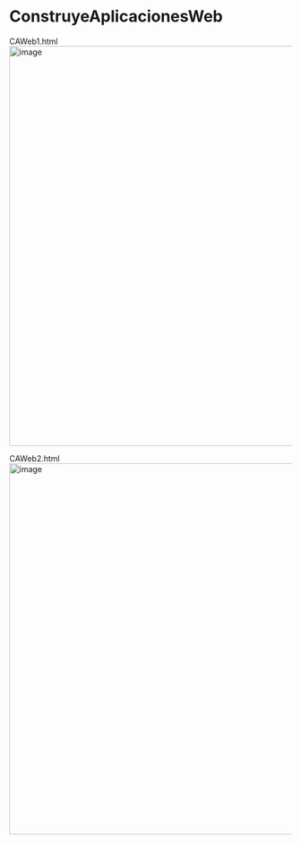 # ConstruyeAplicacionesWeb

CAWeb1.html <br>
<img width="571" height="714" alt="image" src="https://github.com/user-attachments/assets/8002323b-68e3-4543-8bbb-7d7283a1437a" />

CAWeb2.html <br>
<img width="1331" height="663" alt="image" src="https://github.com/user-attachments/assets/d140b105-24c6-4706-99b8-3cfd9b889861" />
